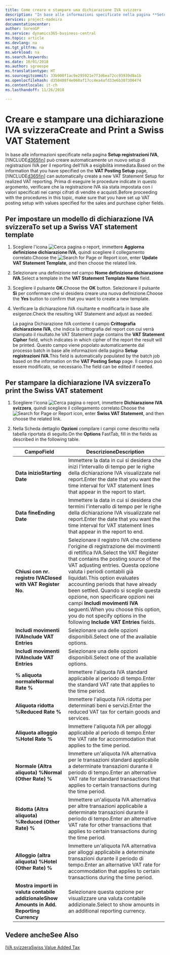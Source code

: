 ```yaml
---
title: Come creare e stampare una dichiarazione IVA svizzera
description: "In base alle informazioni specificate nella pagina **Setup registrazioni IVA**, Business Central può creare automaticamente un nuovo setup di registrazioni IVA per il reporting dell'IVA a esigibilità immediata. Prima di eseguire le procedure indicate in questo argomento, verificare che la registrazione IVA sia stata impostata con i valori specificati nei campi cifrati di vendite e acquisti."
services: project-madeira
documentationcenter: 
author: SorenGP
ms.service: dynamics365-business-central
ms.topic: article
ms.devlang: na
ms.tgt_pltfrm: na
ms.workload: na
ms.search.keywords: 
ms.date: 10/01/2018
ms.author: sgroespe
ms.translationtype: HT
ms.sourcegitcommit: 33b900f1ac9e295921e7f3d6ea72cc93939d8a1b
ms.openlocfilehash: d350488f4e060af17cc4ea4afd33e6b307306474
ms.contentlocale: it-ch
ms.lasthandoff: 11/26/2018

---
```

# <a name="create-and-print-a-swiss-vat-statement"></a><span data-ttu-id="021d6-104">Creare e stampare una dichiarazione IVA svizzera</span><span class="sxs-lookup"><span data-stu-id="021d6-104">Create and Print a Swiss VAT Statement</span></span>
<span data-ttu-id="021d6-105">In base alle informazioni specificate nella pagina **Setup registrazioni IVA**, [!INCLUDE[d365fin](../../includes/d365fin_md.md)] può creare automaticamente un nuovo setup di registrazioni IVA per il reporting dell'IVA a esigibilità immediata.</span><span class="sxs-lookup"><span data-stu-id="021d6-105">Based on the information that you have specified on the **VAT Posting Setup** page, [!INCLUDE[d365fin](../../includes/d365fin_md.md)] can automatically create a new VAT Statement Setup for realized VAT reporting.</span></span> <span data-ttu-id="021d6-106">Prima di eseguire le procedure indicate in questo argomento, verificare che la registrazione IVA sia stata impostata con i valori specificati nei campi cifrati di vendite e acquisti.</span><span class="sxs-lookup"><span data-stu-id="021d6-106">Before proceeding with the procedures in this topic, make sure that you have set up VAT posting setup with values specified for the sales and purchase cipher fields.</span></span>  

## <a name="to-set-up-a-swiss-vat-statement-template"></a><span data-ttu-id="021d6-107">Per impostare un modello di dichiarazione IVA svizzera</span><span class="sxs-lookup"><span data-stu-id="021d6-107">To set up a Swiss VAT statement template</span></span>  

1.  <span data-ttu-id="021d6-108">Scegliere l'icona ![Cerca pagina o report](../../media/ui-search/search_small.png "icona Cerca pagina o report"), immettere **Aggiorna definizione dichiarazione IVA**, quindi scegliere il collegamento correlato.</span><span class="sxs-lookup"><span data-stu-id="021d6-108">Choose the ![Search for Page or Report](../../media/ui-search/search_small.png "Search for Page or Report icon") icon, enter **Update VAT Statement Template**, and then choose the related link.</span></span>  
2.  <span data-ttu-id="021d6-109">Selezionare una definizione nel campo **Nome definizione dichiarazione IVA**.</span><span class="sxs-lookup"><span data-stu-id="021d6-109">Select a template in the **VAT Statement Template Name** field.</span></span>
3.  <span data-ttu-id="021d6-110">Scegliere il pulsante **OK**.</span><span class="sxs-lookup"><span data-stu-id="021d6-110">Choose the **OK** button.</span></span> <span data-ttu-id="021d6-111">Selezionare il pulsante **Sì** per confermare che si desidera creare una nuova definizione.</span><span class="sxs-lookup"><span data-stu-id="021d6-111">Choose the **Yes** button to confirm that you want to create a new template.</span></span>  
4.  <span data-ttu-id="021d6-112">Verificare la dichiarazione IVA risultante e modificarla in base alle esigenze.</span><span class="sxs-lookup"><span data-stu-id="021d6-112">Check the resulting VAT Statement and adjust as needed.</span></span>  

     <span data-ttu-id="021d6-113">La pagina Dichiarazione IVA contiene il campo **Crittografia dichiarazione IVA**, che indica la crittografia del report con cui verrà stampato il risultato.</span><span class="sxs-lookup"><span data-stu-id="021d6-113">he VAT Statement page contains the **VAT Statement Cipher** field, which indicates in which cipher of the report the result will be printed.</span></span> <span data-ttu-id="021d6-114">Questo campo viene popolato automaticamente dal processo batch in base alle informazioni della pagina **Setup registrazioni IVA**.</span><span class="sxs-lookup"><span data-stu-id="021d6-114">This field is automatically populated by the batch job based on the information on the **VAT Posting Setup** page.</span></span> <span data-ttu-id="021d6-115">Il campo può essere modificato, se necessario.</span><span class="sxs-lookup"><span data-stu-id="021d6-115">The field can be edited if needed.</span></span>  

## <a name="to-print-the-swiss-vat-statement"></a><span data-ttu-id="021d6-116">Per stampare la dichiarazione IVA svizzera</span><span class="sxs-lookup"><span data-stu-id="021d6-116">To print the Swiss VAT statement</span></span>  

1.  <span data-ttu-id="021d6-117">Scegliere l'icona ![Cerca pagina o report](../../media/ui-search/search_small.png "icona Cerca pagina o report"), immettere **Dichiarazione IVA svizzera**, quindi scegliere il collegamento correlato.</span><span class="sxs-lookup"><span data-stu-id="021d6-117">Choose the ![Search for Page or Report](../../media/ui-search/search_small.png "Search for Page or Report icon") icon, enter **Swiss VAT Statement**, and then choose the related link.</span></span>  
2.  <span data-ttu-id="021d6-118">Nella Scheda dettaglio **Opzioni** compilare i campi come descritto nella tabella riportata di seguito.</span><span class="sxs-lookup"><span data-stu-id="021d6-118">On the **Options** FastTab, fill in the fields as described in the following table.</span></span>  

    |<span data-ttu-id="021d6-119">Campo</span><span class="sxs-lookup"><span data-stu-id="021d6-119">Field</span></span>|<span data-ttu-id="021d6-120">Descrizione</span><span class="sxs-lookup"><span data-stu-id="021d6-120">Description</span></span>|  
    |---------------------------------|---------------------------------------|  
    |<span data-ttu-id="021d6-121">**Data inizio**</span><span class="sxs-lookup"><span data-stu-id="021d6-121">**Starting Date**</span></span>|<span data-ttu-id="021d6-122">Immettere la data in cui si desidera che inizi l'intervallo di tempo per le righe della dichiarazione IVA visualizzate nel report.</span><span class="sxs-lookup"><span data-stu-id="021d6-122">Enter the date that you want the time interval for VAT statement lines that appear in the report to start.</span></span>|  
    |<span data-ttu-id="021d6-123">**Data fine**</span><span class="sxs-lookup"><span data-stu-id="021d6-123">**Ending Date**</span></span>|<span data-ttu-id="021d6-124">Immettere la data in cui si desidera che termini l'intervallo di tempo per le righe della dichiarazione IVA visualizzate nel report.</span><span class="sxs-lookup"><span data-stu-id="021d6-124">Enter the date that you want the time interval for VAT statement lines that appear in the report to end.</span></span>|  
    |<span data-ttu-id="021d6-125">**Chiusi con nr. registro IVA**</span><span class="sxs-lookup"><span data-stu-id="021d6-125">**Closed with VAT Register No.**</span></span>|<span data-ttu-id="021d6-126">Selezionare il registro IVA che contiene l'origine di registrazione dei movimenti di rettifica IVA.</span><span class="sxs-lookup"><span data-stu-id="021d6-126">Select the VAT Register that contains the posting source of the VAT adjusting entries.</span></span> <span data-ttu-id="021d6-127">Questa opzione valuta i periodi contabili già liquidati.</span><span class="sxs-lookup"><span data-stu-id="021d6-127">This option evaluates accounting periods that have already been settled.</span></span> <span data-ttu-id="021d6-128">Quando si sceglie questa opzione, non specificare opzioni nei campi **Includi movimenti IVA** seguenti.</span><span class="sxs-lookup"><span data-stu-id="021d6-128">When you choose this option, you do not specify options in the following **Include VAT Entries** fields.</span></span>|  
    |<span data-ttu-id="021d6-129">**Includi movimenti IVA**</span><span class="sxs-lookup"><span data-stu-id="021d6-129">**Include VAT Entries**</span></span>|<span data-ttu-id="021d6-130">Selezionare una delle opzioni disponibili.</span><span class="sxs-lookup"><span data-stu-id="021d6-130">Select one of the available options.</span></span>|  
    |<span data-ttu-id="021d6-131">**Includi movimenti IVA**</span><span class="sxs-lookup"><span data-stu-id="021d6-131">**Include VAT Entries**</span></span>|<span data-ttu-id="021d6-132">Selezionare una delle opzioni disponibili.</span><span class="sxs-lookup"><span data-stu-id="021d6-132">Select one of the available options.</span></span>|  
    |<span data-ttu-id="021d6-133">**% aliquota normale**</span><span class="sxs-lookup"><span data-stu-id="021d6-133">**Normal Rate %**</span></span>|<span data-ttu-id="021d6-134">Immettere l'aliquota IVA standard applicabile al periodo di tempo.</span><span class="sxs-lookup"><span data-stu-id="021d6-134">Enter the standard VAT rate that applies to the time period.</span></span>|  
    |<span data-ttu-id="021d6-135">**Aliquota ridotta %**</span><span class="sxs-lookup"><span data-stu-id="021d6-135">**Reduced Rate %**</span></span>|<span data-ttu-id="021d6-136">Immettere l'aliquota IVA ridotta per determinati beni e servizi.</span><span class="sxs-lookup"><span data-stu-id="021d6-136">Enter the reduced VAT tax for certain goods and services.</span></span>|  
    |<span data-ttu-id="021d6-137">**Aliquota alloggio %**</span><span class="sxs-lookup"><span data-stu-id="021d6-137">**Hotel Rate %**</span></span>|<span data-ttu-id="021d6-138">Immettere l'aliquota IVA per alloggi applicabile al periodo di tempo.</span><span class="sxs-lookup"><span data-stu-id="021d6-138">Enter the VAT rate for accommodation that applies to the time period.</span></span>|  
    |<span data-ttu-id="021d6-139">**Normale (Altra aliquota) %**</span><span class="sxs-lookup"><span data-stu-id="021d6-139">**Normal (Other Rate) %**</span></span>|<span data-ttu-id="021d6-140">Immettere un'aliquota IVA alternativa per le transazioni standard applicabile a determinate transazioni durante il periodo di tempo.</span><span class="sxs-lookup"><span data-stu-id="021d6-140">Enter an alternative VAT rate for standard transactions that applies to certain transactions during the time period.</span></span>|  
    |<span data-ttu-id="021d6-141">**Ridotta (Altra aliquota) %**</span><span class="sxs-lookup"><span data-stu-id="021d6-141">**Reduced (Other Rate) %**</span></span>|<span data-ttu-id="021d6-142">Immettere un'aliquota IVA alternativa per altre transazioni applicabile a determinate transazioni durante il periodo di tempo.</span><span class="sxs-lookup"><span data-stu-id="021d6-142">Enter an alternative VAT rate for other transactions that applies to certain transactions during the time period.</span></span>|  
    |<span data-ttu-id="021d6-143">**Alloggio (altra aliquota) %**</span><span class="sxs-lookup"><span data-stu-id="021d6-143">**Hotel (Other Rate) %**</span></span>|<span data-ttu-id="021d6-144">Immettere un'aliquota IVA alternativa per alloggi applicabile a determinate transazioni durante il periodo di tempo.</span><span class="sxs-lookup"><span data-stu-id="021d6-144">Enter an alternative VAT rate for accommodation that applies to certain transactions during the time period.</span></span>|  
    |<span data-ttu-id="021d6-145">**Mostra importi in valuta contabile addizionale**</span><span class="sxs-lookup"><span data-stu-id="021d6-145">**Show Amounts in Add. Reporting Currency**</span></span>|<span data-ttu-id="021d6-146">Selezionare questa opzione per visualizzare una valuta contabile addizionale.</span><span class="sxs-lookup"><span data-stu-id="021d6-146">Select to show amounts in an additional reporting currency.</span></span>|  

## <a name="see-also"></a><span data-ttu-id="021d6-147">Vedere anche</span><span class="sxs-lookup"><span data-stu-id="021d6-147">See Also</span></span>  
 [<span data-ttu-id="021d6-148">IVA svizzera</span><span class="sxs-lookup"><span data-stu-id="021d6-148">Swiss Value Added Tax</span></span>](swiss-value-added-tax.md)

